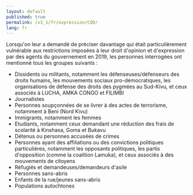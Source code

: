 ```yaml
---
layout: default
published: true
permalink: /v3_1/fr/expression/COD/
lang: fr
---
```


Lorsqu'on leur a demandé de préciser davantage qui était particulièrement vulnérable aux restrictions imposées à leur droit d'opinion et d'expression par des agents du gouvernement en 2019, les personnes interrogées ont mentionné tous les groupes suivants :

-	Dissidents ou militants, notamment les défenseuses/défenseurs des droits humains, les mouvements sociaux pro-démocratiques, les organisations de défense des droits des pygmées au Sud-Kivu, et ceux associés à LUCHA, AMKA CONGO et FILIMBI
-	Journalistes
-	Personnes soupçonnées de se livrer à des actes de terrorisme, notamment à Beni (Nord Kivu)
-	Immigrants, notamment les femmes
-	Etudiants, notamment ceux demandant une réduction des frais de scolarité à Kinshasa, Goma et Bukavu
-	Détenus ou personnes accusées de crimes
-	Personnes ayant des affiliations ou des convictions politiques particulières, notamment les opposants politiques, les partis d'opposition (comme la coalition Lamuka), et ceux associés à des mouvements de citoyens
-	Réfugiés et demandeuses/demandeurs d'asile
-	Personnes sans-abris
-	Enfants de la rue/jeunes sans-abris 
-	Populations autochtones
